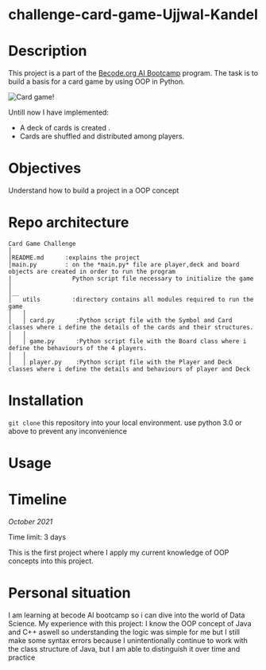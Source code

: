 # challenge-card-game-Ujjwal-Kandel

# Description
This project is a part of the [Becode.org AI Bootcamp](https://becode.org/learn/ai-bootcamp/) program. The task is to build a basis for a card game by using OOP in Python. 

![Card game!](https://media3.giphy.com/media/3ov9jUCYetT3GVwcy4/giphy.gif?cid=790b76112ad3044d88c08ee582101f57ec0c4d3f9b551a39&rid=giphy.gif)

Untill now I have implemented:
- A deck of cards is created .
- Cards are shuffled and distributed among  players.



# Objectives
Understand how to build a project in a OOP concept

# Repo architecture
```
Card Game Challenge
│
│README.md      :explains the project
│main.py        : on the *main.py* file are player,deck and board objects are created in order to run the program
|                 Python script file necessary to initialize the game
│   
│__   
│   utils         :directory contains all modules required to run the game
│   │
│   │ card.py      :Python script file with the Symbol and Card classes where i define the details of the cards and their structures.
│   │
│   │ game.py      :Python script file with the Board class where i define the behaviours of the 4 players.
│   │
│   │ player.py    :Python script file with the Player and Deck classes where i define the details and behaviours of player and Deck

```

# Installation
`git clone` this repository into your local environment.
use python 3.0 or above to prevent any inconvenience

# Usage


# Timeline
*October 2021*

Time limit: 3 days

This is the first project where I apply my current knowledge of OOP concepts into this project.

# Personal situation

I am learning at becode AI bootcamp so i can dive into the world of Data Science.
My experience with this project: I know the OOP concept of Java and C++ aswell so understanding the logic was simple for me but I still make some syntax errors because I unintentionally continue to work with the class structure of Java, but I am able to distinguish it over time and practice